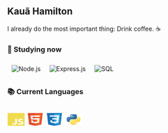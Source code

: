 ## Kauã Hamilton

I already do the most important thing: Drink coffee. ☕

### 🚀 Studying now

<div style="display: flex; flex-wrap: wrap;">
  <div style="margin: 10px;">
    <img src="https://img.shields.io/badge/Node.js-339933?style=for-the-badge&logo=nodedotjs&logoColor=white" alt="Node.js"/>
  </div>
  <div style="margin: 10px;">
    <img src="https://img.shields.io/badge/Express.js-000000?style=for-the-badge&logo=express&logoColor=white" alt="Express.js"/>
  </div>
  <div style="margin: 10px;">
    <img src="https://img.shields.io/badge/SQL-4479A1?style=for-the-badge&logo=postgresql&logoColor=white" alt="SQL"/>
  </div>
</div>

### 📚 Current Languages

<div style="display: inline_block"><br>
  <img align="center" alt="Kaua-Js" height="30" width="40" src="https://raw.githubusercontent.com/devicons/devicon/master/icons/javascript/javascript-plain.svg">
  <img align="center" alt="Kaua-HTML" height="30" width="40" src="https://raw.githubusercontent.com/devicons/devicon/master/icons/html5/html5-original.svg">
  <img align="center" alt="Kaua-CSS" height="30" width="40" src="https://raw.githubusercontent.com/devicons/devicon/master/icons/css3/css3-original.svg">
  <img align="center" alt="Kaua-Python" height="30" width="40" src="https://raw.githubusercontent.com/devicons/devicon/master/icons/python/python-original.svg">
</div>
